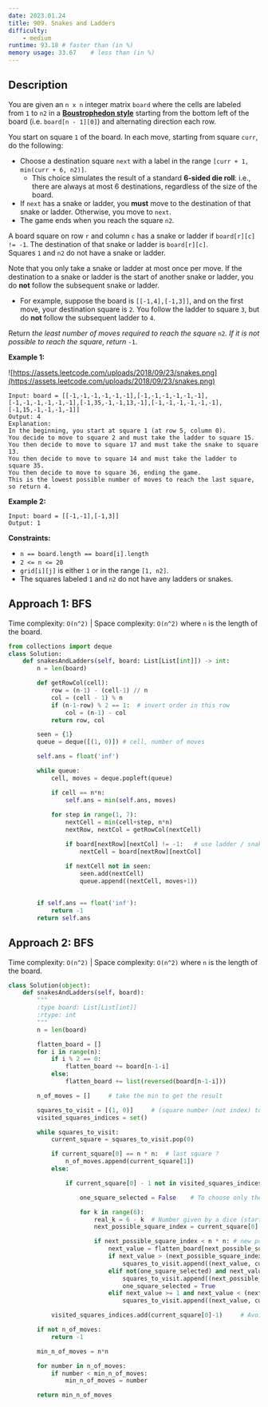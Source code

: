 ```yaml
---
date: 2023.01.24
title: 909. Snakes and Ladders
difficulty:
    - medium
runtime: 93.18 # faster than (in %)
memory usage: 33.67    # less than (in %)
---
```

## Description
You are given an `n x n` integer matrix `board` where the cells are labeled from `1` to `n2` in a **[Boustrophedon style](https://en.wikipedia.org/wiki/Boustrophedon)** starting from the bottom left of the board (i.e. `board[n - 1][0]`) and alternating direction each row.

You start on square `1` of the board. In each move, starting from square `curr`, do the following:

- Choose a destination square `next` with a label in the range `[curr + 1, min(curr + 6, n2)]`.
    - This choice simulates the result of a standard **6-sided die roll**: i.e., there are always at most 6 destinations, regardless of the size of the board.
- If `next` has a snake or ladder, you **must** move to the destination of that snake or ladder. Otherwise, you move to `next`.
- The game ends when you reach the square `n2`.

A board square on row `r` and column `c` has a snake or ladder if `board[r][c] != -1`. The destination of that snake or ladder is `board[r][c]`. Squares `1` and `n2` do not have a snake or ladder.

Note that you only take a snake or ladder at most once per move. If the destination to a snake or ladder is the start of another snake or ladder, you do **not** follow the subsequent snake or ladder.

- For example, suppose the board is `[[-1,4],[-1,3]]`, and on the first move, your destination square is `2`. You follow the ladder to square `3`, but do **not** follow the subsequent ladder to `4`.

Return *the least number of moves required to reach the square* `n2`*. If it is not possible to reach the square, return* `-1`.

**Example 1:**

![https://assets.leetcode.com/uploads/2018/09/23/snakes.png](https://assets.leetcode.com/uploads/2018/09/23/snakes.png)

```
Input: board = [[-1,-1,-1,-1,-1,-1],[-1,-1,-1,-1,-1,-1],[-1,-1,-1,-1,-1,-1],[-1,35,-1,-1,13,-1],[-1,-1,-1,-1,-1,-1],[-1,15,-1,-1,-1,-1]]
Output: 4
Explanation:
In the beginning, you start at square 1 (at row 5, column 0).
You decide to move to square 2 and must take the ladder to square 15.
You then decide to move to square 17 and must take the snake to square 13.
You then decide to move to square 14 and must take the ladder to square 35.
You then decide to move to square 36, ending the game.
This is the lowest possible number of moves to reach the last square, so return 4.

```

**Example 2:**

```
Input: board = [[-1,-1],[-1,3]]
Output: 1

```

**Constraints:**

- `n == board.length == board[i].length`
- `2 <= n <= 20`
- `grid[i][j]` is either `1` or in the range `[1, n2]`.
- The squares labeled `1` and `n2` do not have any ladders or snakes.

## Approach 1: BFS
Time complexity: `O(n^2)`    |    Space complexity: `O(n^2)`
where `n` is the length of the board.

``` python
from collections import deque
class Solution:
    def snakesAndLadders(self, board: List[List[int]]) -> int:
        n = len(board)

        def getRowCol(cell):
            row = (n-1) - (cell-1) // n
            col = (cell - 1) % n
            if (n-1-row) % 2 == 1:  # invert order in this row
                col = (n-1) - col
            return row, col

        seen = {1}
        queue = deque([(1, 0)]) # cell, number of moves

        self.ans = float('inf')

        while queue:
            cell, moves = deque.popleft(queue)

            if cell == n*n:
                self.ans = min(self.ans, moves)
            
            for step in range(1, 7):
                nextCell = min(cell+step, n*n)
                nextRow, nextCol = getRowCol(nextCell)

                if board[nextRow][nextCol] != -1:   # use ladder / snake
                    nextCell = board[nextRow][nextCol]

                if nextCell not in seen:
                    seen.add(nextCell)
                    queue.append((nextCell, moves+1))
        
        
        if self.ans == float('inf'):
            return -1
        return self.ans
```

## Approach 2: BFS
Time complexity: `O(n^2)`    |    Space complexity: `O(n^2)`
where `n` is the length of the board.

``` python
class Solution(object):
    def snakesAndLadders(self, board):
        """
        :type board: List[List[int]]
        :rtype: int
        """
        n = len(board)

        flatten_board = []
        for i in range(n):
            if i % 2 == 0:
                flatten_board += board[n-1-i]
            else:
                flatten_board += list(reversed(board[n-1-i]))

        n_of_moves = []     # take the min to get the result

        squares_to_visit = [(1, 0)]     # (square number (not index) to visit, number of moves to come here from the start)
        visited_squares_indices = set()

        while squares_to_visit:
            current_square = squares_to_visit.pop(0)

            if current_square[0] == n * n:  # last square ?
                n_of_moves.append(current_square[1])
            else:

                if current_square[0] - 1 not in visited_squares_indices:

                    one_square_selected = False    # To choose only the max square number without ladder (Optimization)

                    for k in range(6):
                        real_k = 6 - k  # Number given by a dice (start with 6 : optimization)
                        next_possible_square_index = current_square[0] - 1 + real_k

                        if next_possible_square_index < n * n: # new possible square in the board ?
                            next_value = flatten_board[next_possible_square_index]
                            if next_value > (next_possible_square_index + 1):    # ladder ?
                                squares_to_visit.append((next_value, current_square[1] + 1))    # Climb directly the ladder
                            elif not(one_square_selected) and next_value == -1:     # have at least one alternative to ladders if possible
                                squares_to_visit.append((next_possible_square_index + 1, current_square[1] + 1))
                                one_square_selected = True
                            elif next_value >= 1 and next_value < (next_possible_square_index + 1):     # snake ?
                                squares_to_visit.append((next_value, current_square[1] + 1))    # Take directly the snake

            visited_squares_indices.add(current_square[0]-1)     # Avoid cycles...

        if not n_of_moves:
            return -1

        min_n_of_moves = n*n

        for number in n_of_moves:
            if number < min_n_of_moves:
                min_n_of_moves = number

        return min_n_of_moves
```
